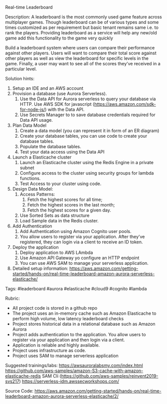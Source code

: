 Real-time Leaderboard

Description: 
A leaderboard is the most commonly used game feature across multiplayer games. Though leaderboard can be of various types and some times customized as per requirement but basic tenant remains same i.e. to rank the players. Providing leaderboard as a service will help any new/old game add this functionality to the game very quickly

Build a leaderboard system where users can compare their performance against other players. Users will want to compare their total score against other players as well as view the leaderboard for specific levels in the game. Finally, a user may want to see all of the scores they’ve received in a particular level.

Solution hints:

1. Setup an IDE and an AWS account
2. Provision a database (use Aurora Serverless). 
    1. Use the Data API for Aurora serverless to query your database via HTTP. Use AWS SDK for javascript (https://aws.amazon.com/sdk-for-node-js/) with the Data API.
    2. Use Secrets Manager to to save database credentials required for Data API usage.
3. Plan Data Model
    1. Create a data model (you can represent it in form of an ER diagram)
    2. Create your database tables, you can use code to create your database tables. 
    3. Populate the database tables.
    4. Test your data access using the Data API
4. Launch a Elasticache cluster
    1. Launch an Elasticache cluster using the Redis Engine in a private subnet
    2. Configure access to the cluster using security groups for lambda functions.
    3. Test Access to your cluster using code.
5. Design Data Model:
    1. Access Patterns:
        1. Fetch the highest scores for all time;
        2. Fetch the highest scores in the last month;
        3. Fetch the highest scores for a given day.
    2. Use Sorted Sets as data structure
    3. Load Sample data in the Redis cluster.
6. Add Authentication
    1. Add Authentication using Amazon Cognito user pools.
    2. You allow users to register via your application. After they’ve registered, they can login via a client to receive an ID token.
7. Deploy the application
    1. Deploy application to AWS LAmbda
    2. Use Amazon API Gateway yo configure an HTTP endpoint
    3. You can use AWS SAM to manage your serverless application.
8. Detailed setup information: https://aws.amazon.com/getting-started/hands-on/real-time-leaderboard-amazon-aurora-serverless-elasticache/


Tags:
#leaderboard #aurora #elasticache #cloud9 #cognito #lambda

Rubric:

* All project code is stored in a github repo
* The project uses an in-memory cache such as Amazon Elasticache to perform high volume, low latency leaderboard checks
* Project stores historical data in a relational database such as Amazon Aurora
* Project adds authentication to the application. You allow users to register via your application and then login via a client.
* Application is reliable and highly available.
* Project uses infrastructure as code.
* Project uses SAM to manage serverless application


Suggested trainings/labs:
https://awsauroralabsmy.com/index.html
https://github.com/aws-samples/amazon-S3-cache-with-amazon-elasticache-redis
SAM Cli (https://github.com/aws-samples/reinvent2019-svs217)
https://serverless-idm.awssecworkshops.com/

Source Code:
https://aws.amazon.com/getting-started/hands-on/real-time-leaderboard-amazon-aurora-serverless-elasticache/2/
